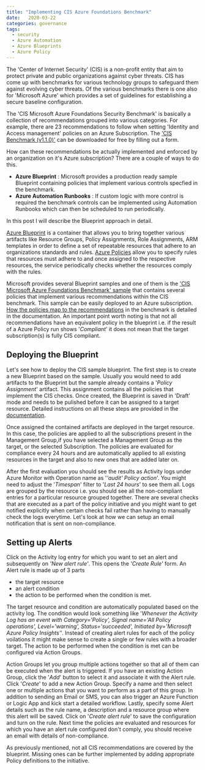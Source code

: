```yaml
---
title: "Implementing CIS Azure Foundations Benchmark"
date:   2020-03-22 
categories: governance
tags: 
  - security
  - Azure Automation
  - Azure Blueprints
  - Azure Policy
---
```


The 'Center of Internet Security' (CIS) is a non-profit entity that aim to protect private and public organizations against cyber threats. CIS has come up with benchmarks for various technology groups to safeguard them against evolving cyber threats. Of the various benchmarks there is one also for 'Microsoft Azure' which provides a set of guidelines for establishing a secure baseline configuration. 

The 'CIS Microsoft Azure Foundations Security Benchmark' is basically a collection of recommendations grouped into various categories. For example, there are 23 recommendations to follow when setting 'Identity and Access management' policies on an Azure Subscription. The ['CIS Benchmark (v1.1.0)'](https://learn.cisecurity.org/benchmarks) can be downloaded for free by filling out a form.

How can these recommendations be actually implemented and enforced by an organization on it's Azure subscription? There are a couple of ways to do this.
 
* **Azure Blueprint** : Microsoft provides a production ready sample Blueprint containing policies that implement various controls specfied in the benchmark.  
* **Azure Automation Runbooks** : If custom logic with more control is required the benchmark controls can be implemented using Automation Runbooks which can then be scheduled to run periodically.

 In this post I will describe the Blueprint approach in detail.

 [Azure Blueprint](https://docs.microsoft.com/en-us/azure/governance/blueprints/overview) is a container that allows you to bring together various artifacts like Resource Groups, Policy Assignments, Role Assignments, ARM templates in order to define a set of repeatable resources that adhere to an organizations standards and rules. [Azure Policies](https://docs.microsoft.com/en-us/azure/governance/policy/overview) allow you to specify rules that resources must adhere to and once assigned to the respective resources, the service periodically checks whether the resources comply with the rules. 
	
 Microsoft provides several Blueprint samples and one of them is the ['CIS Microsoft Azure Foundations Benchmark' sample](https://docs.microsoft.com/en-us/azure/governance/blueprints/samples/cis-azure-1.1.0/) that contains several policies that implement various recommendations within the CIS benchmark. This sample can be easily deployed to an Azure subscription. [How the policies map to the recommendations](https://docs.microsoft.com/en-us/azure/governance/blueprints/samples/cis-azure-1.1.0/control-mapping) in the benchmark is detailed in the documentation. An important point worth noting is that not all recommendations have an equivalent policy in the blueprint i.e. if the result of a Azure Policy run shows '*Compliant*' it does not mean that the target subscription(s) is fully CIS compliant.

## Deploying the Blueprint	
 Let's see how to deploy the CIS sample blueprint. The first step is to create a new Blueprint based on the sample. Usually you would need to add artifacts to the Blueprint but the sample already contains a '*Policy Assignment*' artifact. This assignment contains all the policies that implement the CIS checks. Once created, the Blueprint is saved in 'Draft' mode and needs to be pulished before it can be assigned to a target resource. Detailed instructions on all these steps are provided in the [documentation](https://docs.microsoft.com/en-us/azure/governance/blueprints/samples/cis-azure-1.1.0/deploy).
  
  Once assigned the contained artifacts are deployed in the target resource. In this case, the policies are applied to all the subscriptions present in the Management Group,if you have selected a Management Group as the target, or the selected Subscription. The policies are evaluated for compliance every 24 hours and are automatically applied to all existing resources in the target and also to new ones that are added later on.
 
 After the first evaluation you should see the results as Activity logs under Azure Monitor with Operation name as '*'audit' Policy action*'. You might need to adjust the '*Timespan*' filter to '*Last 24 hours*' to see them all. Logs are grouped by the resource i.e. you should see all the non-compliant entries for a particular resource grouped together. There are several checks that are executed as a part of the policy initiative and you might want to get notified explicitly when certain checks fail rather than having to manually check the logs everytime. Let's look at how we can setup an email notification that is sent on non-compliance.
	
## Setting up Alerts
 Click on the Activity log entry for which you want to set an alert and subsequently on *'New alert rule'*. This opens the *'Create Rule'* form.
 An Alert rule is made up of 3 parts 
 - the target resource
 - an alert condition
 - the action to be performed when the condition is met.
    
  The target resource and condition are automatically populated based on the activity log. The condition would look something like '*Whenever the Activity Log has an event with Category='Policy', Signal name='All Policy operations', Level='warning', Status='succeeded', Initiated by='Microsoft Azure Policy Insights'*'. Instead of creating alert rules for each of the policy voilations it might make sense to create a single or few rules with a broader target.
 The action to be performed when the condition is met can be configured via Action Groups. 
 
 Action Groups let you group multiple actions together so that all of them can be executed when the alert is triggered. If you have an existing Action Group, click the '*Add*' button to select it and associate it with the Alert rule. Click '*Create*' to add a new Action Group. Specify a name and then select one or multiple actions that you want to perform as a part of this group. In addition to sending an Email or SMS, you can also trigger an Azure Function or Logic App and kick start a detailed workflow.
 Lastly, specify some Alert details such as the rule name, a description and a resource group where this alert will be saved. Click on '*Create alert rule*' to save the configuration and turn on the rule. 
 Next time the policies are evaluated and resources for which you have an alert rule configured don't comply, you should receive an email with details of non-compliance. 
 
 As previously mentioned, not all CIS recommendations are covered by the blueprint. Missing ones can be further implemented by adding appropriate Policy definitions to the initiative. 
	